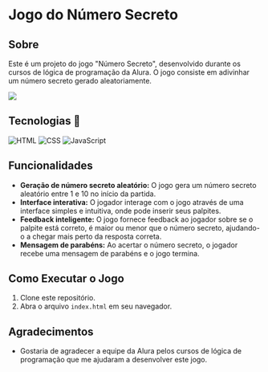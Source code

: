 # Jogo do Número Secreto 

## Sobre

Este é um projeto do jogo "Número Secreto", desenvolvido durante os cursos de lógica de programação da Alura. O jogo consiste em adivinhar um número secreto gerado aleatoriamente.

   <img src="http://img.shields.io/static/v1?label=STATUS&message=CONCLUIDO&color=GREEN&style=for-the-badge"/>

##  Tecnologias  🚀

<div style="display: inline_block;">
  <img src="https://img.shields.io/badge/HTML-239120?style=for-the-badge&logo=html5&logoColor=white" alt="HTML">
  <img src="https://img.shields.io/badge/CSS-239120?&style=for-the-badge&logo=css3&logoColor=white" alt="CSS">
  <img src="https://img.shields.io/badge/JavaScript-F7DF1E?style=for-the-badge&logo=javascript&logoColor=black" alt="JavaScript">
</div>


## Funcionalidades

*   **Geração de número secreto aleatório:** O jogo gera um número secreto aleatório entre 1 e 10 no início da partida.
*   **Interface interativa:** O jogador interage com o jogo através de uma interface simples e intuitiva, onde pode inserir seus palpites.
*   **Feedback inteligente:** O jogo fornece feedback ao jogador sobre se o palpite está correto, é maior ou menor que o número secreto, ajudando-o a chegar mais perto da resposta correta.
*   **Mensagem de parabéns:** Ao acertar o número secreto, o jogador recebe uma mensagem de parabéns e o jogo termina.

## Como Executar o Jogo

1.  Clone este repositório.
2.  Abra o arquivo `index.html` em seu navegador.

## Agradecimentos

*   Gostaria de agradecer a equipe da Alura pelos cursos de lógica de programação que me ajudaram a desenvolver este jogo.

